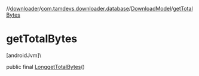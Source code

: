 //[downloader](../../../index.md)/[com.tamdevs.downloader.database](../index.md)/[DownloadModel](index.md)/[getTotalBytes](get-total-bytes.md)

# getTotalBytes

[androidJvm]\

public final [Long](https://developer.android.com/reference/kotlin/java/lang/Long.html)[getTotalBytes](get-total-bytes.md)()

